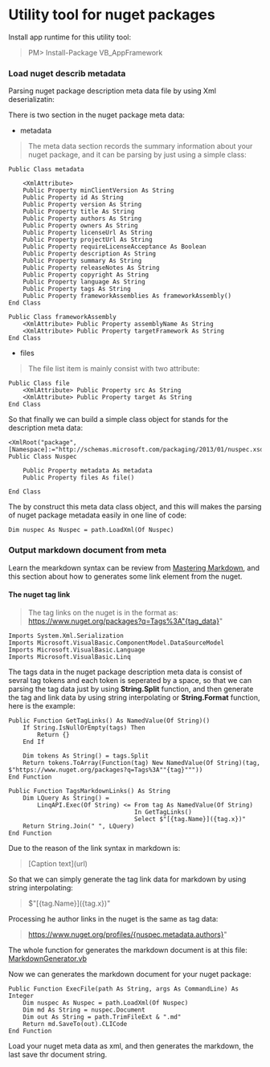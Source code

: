 # Utility tool for nuget packages

Install app runtime for this utility tool:
> PM> Install-Package VB_AppFramework

### Load nuget describ metadata

Parsing nuget package description meta data file by using Xml deserializatin:

There is two section in the nuget package meta data:

+ metadata

> The meta data section records the summary information about your nuget package, and it can be parsing by just using a simple class:
>

```vb.net
Public Class metadata

    <XmlAttribute> 
    Public Property minClientVersion As String
    Public Property id As String
    Public Property version As String
    Public Property title As String
    Public Property authors As String
    Public Property owners As String
    Public Property licenseUrl As String
    Public Property projectUrl As String
    Public Property requireLicenseAcceptance As Boolean
    Public Property description As String
    Public Property summary As String
    Public Property releaseNotes As String
    Public Property copyright As String
    Public Property language As String
    Public Property tags As String
    Public Property frameworkAssemblies As frameworkAssembly()
End Class
    
Public Class frameworkAssembly
    <XmlAttribute> Public Property assemblyName As String
    <XmlAttribute> Public Property targetFramework As String
End Class
```

+ files

> The file list item is mainly consist with two attribute:
>

```vb.net
Public Class file
    <XmlAttribute> Public Property src As String
    <XmlAttribute> Public Property target As String
End Class
```

So that finally we can build a simple class object for stands for the description meta data:

>
```vb.net
<XmlRoot("package", [Namespace]:="http://schemas.microsoft.com/packaging/2013/01/nuspec.xsd")>
Public Class Nuspec

    Public Property metadata As metadata
    Public Property files As file()

End Class
```

The by construct this meta data class object, and this will makes the parsing of nuget package metadata easily in one line of code:

```vb.net
Dim nuspec As Nuspec = path.LoadXml(Of Nuspec)
```

### Output markdown document from meta
Learn the mearkdown syntax can be review from [Mastering Markdown](https://guides.github.com/features/mastering-markdown/), and this section about how to generates some link element from the nuget.

#### The nuget tag link

> The tag links on the nuget is in the format as:
> https://www.nuget.org/packages?q=Tags%3A"{tag_data}"

```vb.net
Imports System.Xml.Serialization
Imports Microsoft.VisualBasic.ComponentModel.DataSourceModel
Imports Microsoft.VisualBasic.Language
Imports Microsoft.VisualBasic.Linq
```

The tags data in the nuget package description meta data is consist of sevral tag tokens and each token is seperated by a space, so that we can parsing the tag data just by using **String.Split** function, and then generate the tag and link data by using string interpolating or **String.Format** function, here is the example:

```vb.net
Public Function GetTagLinks() As NamedValue(Of String)()
    If String.IsNullOrEmpty(tags) Then
        Return {}
    End If

    Dim tokens As String() = tags.Split
    Return tokens.ToArray(Function(tag) New NamedValue(Of String)(tag, $"https://www.nuget.org/packages?q=Tags%3A""{tag}"""))
End Function

Public Function TagsMarkdownLinks() As String
    Dim LQuery As String() =
        LinqAPI.Exec(Of String) <= From tag As NamedValue(Of String)
                                   In GetTagLinks()
                                   Select $"[{tag.Name}]({tag.x})"
    Return String.Join(" ", LQuery)
End Function
```

Due to the reason of the link syntax in markdown is:

> \[Caption text\](url)

So that we can simply generate the tag link data for markdown by using string interpolating:

> $"\[{tag.Name}\]({tag.x})"

Processing he author links in the nuget is the same as tag data:

> https://www.nuget.org/profiles/{nuspec.metadata.authors}"

The whole function for generates the markdown document is at this file: [MarkdownGenerator.vb](https://github.com/xieguigang/nuget-backup/blob/master/nugetIndex/nuget/MarkdownGenerator.vb)

Now we can generates the markdown document for your nuget package:

```vb.net
Public Function ExecFile(path As String, args As CommandLine) As Integer
    Dim nuspec As Nuspec = path.LoadXml(Of Nuspec)
    Dim md As String = nuspec.Document
    Dim out As String = path.TrimFileExt & ".md"
    Return md.SaveTo(out).CLICode
End Function
```

Load your nuget meta data as xml, and then generates the markdown, the last save thr document string.
